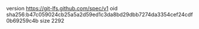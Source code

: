 version https://git-lfs.github.com/spec/v1
oid sha256:b47c059024cb25a5a2d59ed1c3da8bd29dbb7274da3354cef24cdf0b69259c4b
size 2292
